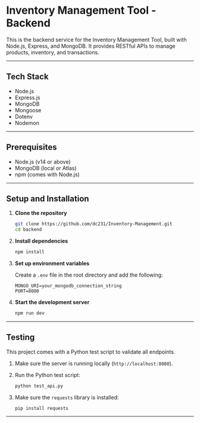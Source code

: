 # Inventory Management Tool - Backend

This is the backend service for the Inventory Management Tool, built with Node.js, Express, and MongoDB. It provides RESTful APIs to manage products, inventory, and transactions.

---

## Tech Stack

- Node.js  
- Express.js  
- MongoDB  
- Mongoose  
- Dotenv  
- Nodemon  

---

## Prerequisites

- Node.js (v14 or above)
- MongoDB (local or Atlas)
- npm (comes with Node.js)

---

## Setup and Installation

1. **Clone the repository**
   ```bash
   git clone https://github.com/dc231/Inventory-Management.git
   cd backend
   ```

2. **Install dependencies**
   ```bash
   npm install
   ```

3. **Set up environment variables**

   Create a `.env` file in the root directory and add the following:
   ```env
   MONGO_URI=your_mongodb_connection_string
   PORT=8080
   ```

4. **Start the development server**
   ```bash
   npm run dev
   ```

---

## Testing

This project comes with a Python test script to validate all endpoints.

1. Make sure the server is running locally (`http://localhost:8080`).
2. Run the Python test script:
   ```bash
   python test_api.py
   ```

3. Make sure the `requests` library is installed:
   ```bash
   pip install requests
   ```


---
